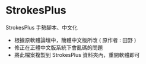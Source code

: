 # StrokesPlus
StrokesPlus 手勢腳本、中文化


- 根據原軟體論壇中，簡體中文版所改 ( 原作者 : 田野 )
- 修正在正體中文版系統下會亂碼的問題
- 將此檔案複製到 StrokesPlus 資料夾內，重開軟體即可
